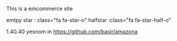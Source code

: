 This is a emcommerce site 

emtpy star : class="fa fa-star-o"
halfstar :class="fa fa-star-half-o"

1.40.40
yesnom in
https://github.com/basir/amazona